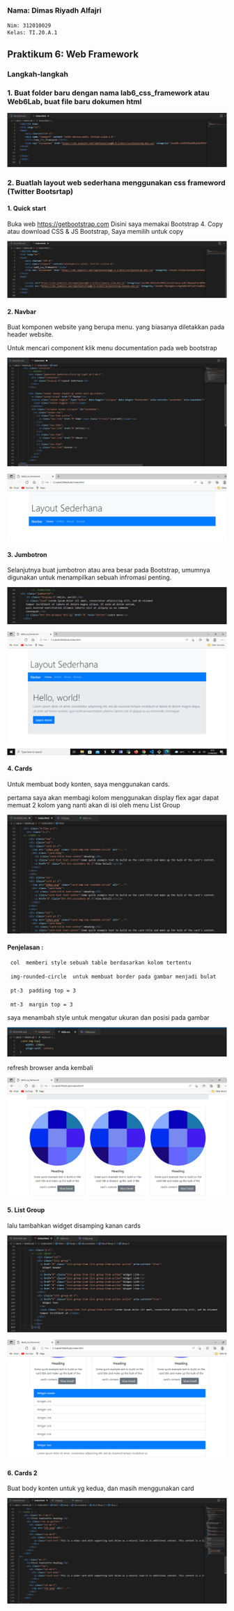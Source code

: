 ### Nama: Dimas Riyadh Alfajri
    Nim: 312010029
    Kelas: TI.20.A.1


## Praktikum 6: Web Framework


### Langkah-langkah 

### 1. Buat folder baru dengan nama lab6_css_framework atau Web6Lab, buat file baru dokumen html

![img](ss/poto1.png)

### 2. Buatlah layout web sederhana menggunakan css frameword (Twitter Bootsrtap)


#### 1. Quick start

Buka web https://getbootstrap.com Disini saya memakai Bootstrap 4. Copy atau download CSS & JS Bootstrap, Saya memilih untuk copy

![img](ss/poto2.png)

#### 2. Navbar

Buat komponen website yang berupa menu. yang biasanya diletakkan pada header website.

Untuk mencari component klik menu documentation pada web bootstrap

![img](ss/poto3.png)

![img](ss/poto4.png)

#### 3. Jumbotron

Selanjutnya buat jumbotron atau area besar pada Bootstrap, umumnya digunakan untuk menampilkan sebuah infromasi penting.

![img](ss/poto5.png)

![img](ss/poto6.png)

#### 4. Cards

Untuk membuat body konten, saya menggunakan cards.

pertama saya akan membagi kolom menggunakan display flex agar dapat memuat 2 kolom yang nanti akan di isi oleh menu List Group

![img](ss/poto7.png)

#### Penjelasan :
     col  memberi style sebuah table berdasarkan kolom tertentu

     img-rounded-circle  untuk membuat border pada gambar menjadi bulat

     pt-3  padding top = 3

     mt-3  margin top = 3
     
saya menambah style untuk mengatur ukuran dan posisi pada gambar

![img](ss/poto8.png)

refresh browser anda kembali

![img](ss/poto9.png)

#### 5. List Group

lalu tambahkan widget disamping kanan cards

![img](ss/poto10.png)

![img](ss/poto11.png)

#### 6. Cards 2

Buat body konten untuk yg kedua, dan masih menggunakan card

![img](ss/poto12.png)






